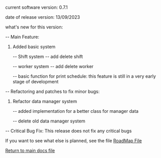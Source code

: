 current software version: 0.7.1

date of release version: 13/09/2023

what's new for this version:

-- Main Feature:

1. Added basic system   

    -- Shift system 
        -- add delete shift

    -- worker system
        -- add delete worker

    -- basic function for print schedule: this feature is still in a very early stage of development


-- Refactoring and patches to fix minor bugs:

1. Refactor data manager system

    -- added implementation for a better class for manager data 

    -- delete old data manager system

-- Critical Bug Fix: This release does not fix any critical bugs


If you want to see what else is planned, see the file [RoadMap File](docs/RoadMap.md)  

[Return to main docs file](ReadMe.md)